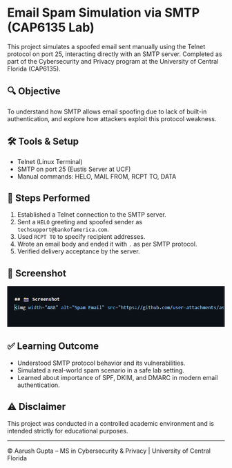 # Email Spam Simulation via SMTP (CAP6135 Lab)

This project simulates a spoofed email sent manually using the Telnet protocol on port 25, interacting directly with an SMTP server. Completed as part of the Cybersecurity and Privacy program at the University of Central Florida (CAP6135).

## 🔍 Objective
To understand how SMTP allows email spoofing due to lack of built-in authentication, and explore how attackers exploit this protocol weakness.

## 🛠️ Tools & Setup
- Telnet (Linux Terminal)
- SMTP on port 25 (Eustis Server at UCF)
- Manual commands: HELO, MAIL FROM, RCPT TO, DATA

## 🧪 Steps Performed
1. Established a Telnet connection to the SMTP server.
2. Sent a `HELO` greeting and spoofed sender as `techsupport@bankofamerica.com`.
3. Used `RCPT TO` to specify recipient addresses.
4. Wrote an email body and ended it with `.` as per SMTP protocol.
5. Verified delivery acceptance by the server.

## 📸 Screenshot
![Spam Email](https://raw.githubusercontent.com/Aarushh19/email-spam-smtp/main/image.png)


## ✅ Learning Outcome
- Understood SMTP protocol behavior and its vulnerabilities.
- Simulated a real-world spam scenario in a safe lab setting.
- Learned about importance of SPF, DKIM, and DMARC in modern email authentication.

## ⚠️ Disclaimer
This project was conducted in a controlled academic environment and is intended strictly for educational purposes.

---

© Aarush Gupta – MS in Cybersecurity & Privacy | University of Central Florida

